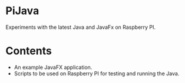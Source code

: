 # PiJava
Experiments with the latest Java and JavaFx on Raspberry PI.

# Contents
* An example JavaFX application.
* Scripts to be used on Raspberry PI for testing and running the Java.
